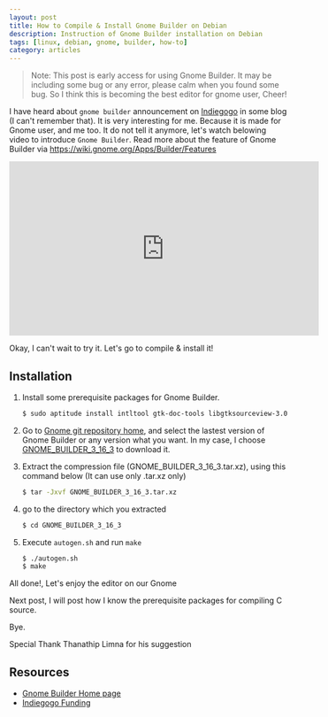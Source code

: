 ```yaml
---
layout: post
title: How to Compile & Install Gnome Builder on Debian
description: Instruction of Gnome Builder installation on Debian
tags: [linux, debian, gnome, builder, how-to]
category: articles
---
```


> Note: This post is early access for using Gnome Builder. It may be including some bug or any error, please calm when you found some bug. So I think this is becoming the best editor for gnome user, Cheer!

I have heard about `gnome builder` announcement on [Indiegogo](https://www.indiegogo.com/projects/builder-an-ide-of-our-gnome#/story) in some blog (I can't remember that). It is very interesting for me. Because it is made for Gnome user, and me too. It do not tell it anymore, let's watch belowing video to introduce `Gnome Builder`. Read more about the feature of Gnome Builder via <https://wiki.gnome.org/Apps/Builder/Features>

<iframe width="560" height="315" src="https://www.youtube.com/embed/jXEjYu0SJ3A" frameborder="0" allowfullscreen></iframe>


Okay, I can't wait to try it. Let's go to compile & install it!

## Installation
1. Install some prerequisite packages for Gnome Builder.

    ```bash
    $ sudo aptitude install intltool gtk-doc-tools libgtksourceview-3.0-dev libdevhelp-dev libgit2-glib-1.0-dev libgjs-dev python-gobject-dev llvm-dev libclang-dev python3-dev
    ```

2. Go to [Gnome git repository home](https://git.gnome.org/browse/gnome-builder/), and select the lastest version of Gnome Builder or any version what you want. In my case, I choose [GNOME_BUILDER_3_16_3](https://git.gnome.org/browse/gnome-builder/snapshot/GNOME_BUILDER_3_16_3.tar.xz) to download it.

3. Extract the compression file (GNOME_BUILDER_3_16_3.tar.xz), using this command below (It can use only .tar.xz only)

    ```bash
    $ tar -Jxvf GNOME_BUILDER_3_16_3.tar.xz
    ```
    
4. go to the directory which you extracted

    ```bash
    $ cd GNOME_BUILDER_3_16_3
    ```

5. Execute `autogen.sh` and run `make`

    ```bash
    $ ./autogen.sh
    $ make
    ```
    
All done!, Let's enjoy the editor on our Gnome

Next post, I will post how I know the prerequisite packages for compiling C source.

Bye.

Special Thank Thanathip Limna for his suggestion

## Resources
- [Gnome Builder Home page](https://wiki.gnome.org/Apps/Builder)
- [Indiegogo Funding](https://www.indiegogo.com/projects/builder-an-ide-of-our-gnome#/story)